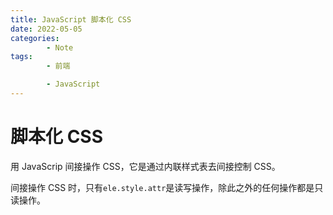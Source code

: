 ```yaml
---
title: JavaScript 脚本化 CSS
date: 2022-05-05
categories:
        - Note
tags:
        - 前端

        - JavaScript
---
```


# 脚本化 CSS

用 JavaScrip 间接操作 CSS，它是通过内联样式表去间接控制 CSS。

间接操作 CSS 时，只有`ele.style.attr`是读写操作，除此之外的任何操作都是只读操作。
